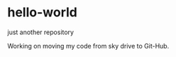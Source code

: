 hello-world
===========

just another repository

Working on moving my code from sky drive to Git-Hub.
